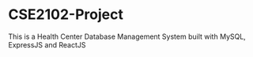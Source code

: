 # CSE2102-Project

This is a Health Center Database Management System built with MySQL, ExpressJS and ReactJS

